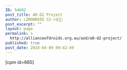 ```yaml
---
ID: 54692
post_title: A0-D2 Project
author: LIMODROID S2-rd🔭🔬
post_excerpt: ""
layout: page
permalink: >
  http://allianceofdroids.org.au/aod/a0-d2-project/
published: true
post_date: 2018-04-09 09:42:49
---
```

[cpm id=665]